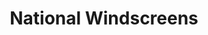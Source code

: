 ---
title: "National Windscreens"
url: /brighton-and-hove/national-windscreens/
shop: car repair
---